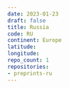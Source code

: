 ```yaml
---
date: 2023-01-23
draft: false
title: Russia
code: RU
continent: Europe
latitude:
longitude:
repo_count: 1
repositories:
- preprints-ru
---
```



